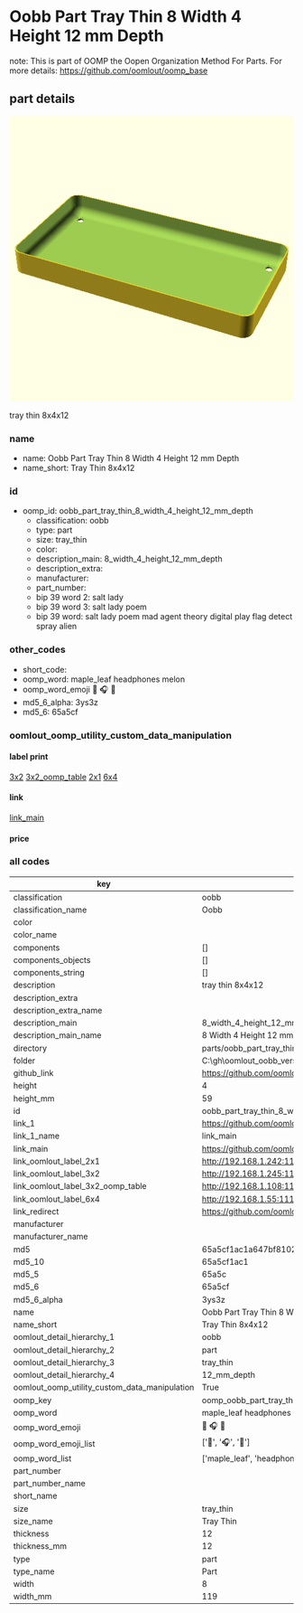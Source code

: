 # Oobb Part Tray Thin 8 Width 4 Height 12 mm Depth  

note: This is part of OOMP the Oopen Organization Method For Parts. For more details: https://github.com/oomlout/oomp_base

##  part details
  

[![](3dpr.png)](3dpr.png)

tray thin 8x4x12



### name
* name: Oobb Part Tray Thin 8 Width 4 Height 12 mm Depth
* name_short: Tray Thin 8x4x12 
### id
* oomp_id: oobb_part_tray_thin_8_width_4_height_12_mm_depth
  * classification: oobb
  * type: part
  * size: tray_thin
  * color: 
  * description_main: 8_width_4_height_12_mm_depth
  * description_extra: 
  * manufacturer: 
  * part_number: 
  * bip 39 word 2: salt lady
  * bip 39 word 3: salt lady poem
  * bip 39 word: salt lady poem mad agent theory digital play flag detect spray alien

### other_codes
* short_code: 
* oomp_word: maple_leaf headphones melon
* oomp_word_emoji :maple_leaf: :headphones: :melon:
* md5_6_alpha: 3ys3z
* md5_6: 65a5cf






### oomlout_oomp_utility_custom_data_manipulation
#### label print
[3x2](http://192.168.1.245:1112/?label=oomp%203ys3z)
[3x2_oomp_table](http://192.168.1.108:1112/?label=oomp%203ys3z)
[2x1](http://192.168.1.242:1112/?label=oomp%203ys3z)
[6x4](http://192.168.1.55:1112/?label=oomp%203ys3z)    

#### link

[link_main](https://github.com/oomlout/oomlout_oobb_version_4_generated_parts/tree/main/navigation_oomp/oobb/part/tray_thin/8_width_4_height_12_mm_depth/part)                              

#### price







### all codes 
| key | value |  
| --- | --- |  
| classification | oobb |  
| classification_name | Oobb |  
| color |  |  
| color_name |  |  
| components | [] |  
| components_objects | [] |  
| components_string | [] |  
| description | tray thin 8x4x12 |  
| description_extra |  |  
| description_extra_name |  |  
| description_main | 8_width_4_height_12_mm_depth |  
| description_main_name | 8 Width 4 Height 12 mm Depth |  
| directory | parts/oobb_part_tray_thin_8_width_4_height_12_mm_depth |  
| folder | C:\gh\oomlout_oobb_version_4_generated_parts\parts\oobb_part_tray_thin_8_width_4_height_12_mm_depth |  
| github_link | https://github.com/oomlout/oomlout_oomp_part_src/tree/main/parts/oobb_part_tray_thin_8_width_4_height_12_mm_depth |  
| height | 4 |  
| height_mm | 59 |  
| id | oobb_part_tray_thin_8_width_4_height_12_mm_depth |  
| link_1 | https://github.com/oomlout/oomlout_oobb_version_4_generated_parts/tree/main/navigation_oomp/oobb/part/tray_thin/8_width_4_height_12_mm_depth/part |  
| link_1_name | link_main |  
| link_main | https://github.com/oomlout/oomlout_oobb_version_4_generated_parts/tree/main/navigation_oomp/oobb/part/tray_thin/8_width_4_height_12_mm_depth/part |  
| link_oomlout_label_2x1 | http://192.168.1.242:1112/?label=oomp%203ys3z |  
| link_oomlout_label_3x2 | http://192.168.1.245:1112/?label=oomp%203ys3z |  
| link_oomlout_label_3x2_oomp_table | http://192.168.1.108:1112/?label=oomp%203ys3z |  
| link_oomlout_label_6x4 | http://192.168.1.55:1112/?label=oomp%203ys3z |  
| link_redirect | https://github.com/oomlout/oomlout_oobb_version_4_generated_parts/tree/main/parts/oobb_tray_thin_08_04_12 |  
| manufacturer |  |  
| manufacturer_name |  |  
| md5 | 65a5cf1ac1a647bf8102785b4e1f25f5 |  
| md5_10 | 65a5cf1ac1 |  
| md5_5 | 65a5c |  
| md5_6 | 65a5cf |  
| md5_6_alpha | 3ys3z |  
| name | Oobb Part Tray Thin 8 Width 4 Height 12 mm Depth |  
| name_short | Tray Thin 8x4x12  |  
| oomlout_detail_hierarchy_1 | oobb |  
| oomlout_detail_hierarchy_2 | part |  
| oomlout_detail_hierarchy_3 | tray_thin |  
| oomlout_detail_hierarchy_4 | 12_mm_depth |  
| oomlout_oomp_utility_custom_data_manipulation | True |  
| oomp_key | oomp_oobb_part_tray_thin_8_width_4_height_12_mm_depth |  
| oomp_word | maple_leaf headphones melon |  
| oomp_word_emoji | :maple_leaf: :headphones: :melon: |  
| oomp_word_emoji_list | [':maple_leaf:', ':headphones:', ':melon:'] |  
| oomp_word_list | ['maple_leaf', 'headphones', 'melon'] |  
| part_number |  |  
| part_number_name |  |  
| short_name |  |  
| size | tray_thin |  
| size_name | Tray Thin |  
| thickness | 12 |  
| thickness_mm | 12 |  
| type | part |  
| type_name | Part |  
| width | 8 |  
| width_mm | 119 |  
